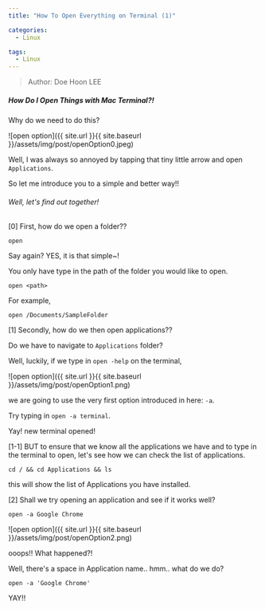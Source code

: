 ```yaml
---
title: "How To Open Everything on Terminal (1)"

categories:
  - Linux

tags:
  - Linux
---
```


> Author: Doe Hoon LEE

##### How Do I Open Things with Mac Terminal?!

Why do we need to do this?

![open option]({{ site.url }}{{ site.baseurl }}/assets/img/post/openOption0.jpeg)

Well, I was always so annoyed by tapping that tiny little arrow and open `Applications`.

So let me introduce you to a simple and better way!!

###### Well, let's find out together!

[0] First, how do we open a folder??

`open`

Say again? YES, it is that simple~!

You only have type in the path of the folder you would like to open.

`open <path>`

For example,

`open /Documents/SampleFolder`

[1] Secondly, how do we then open applications??

Do we have to navigate to `Applications` folder?

Well, luckily, if we type in `open -help` on the terminal,

![open option]({{ site.url }}{{ site.baseurl }}/assets/img/post/openOption1.png)

we are going to use the very first option introduced in here: `-a`.

Try typing in `open -a terminal`.

Yay! new terminal opened!

[1-1] BUT to ensure that we know all the applications we have and to type in the terminal to open, let's see how we can check the list of applications.

`cd / && cd Applications && ls`

this will show the list of Applications you have installed.

[2] Shall we try opening an application and see if it works well?

`open -a Google Chrome`

![open option]({{ site.url }}{{ site.baseurl }}/assets/img/post/openOption2.png)

ooops!! What happened?!

Well, there's a space in Application name.. hmm.. what do we do?

`open -a 'Google Chrome'`

YAY!!